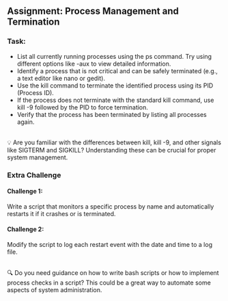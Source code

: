 ## Assignment: Process Management and Termination

### Task:

- List all currently running processes using the ps command. Try using different options like -aux to view detailed information.
- Identify a process that is not critical and can be safely terminated (e.g., a text editor like nano or gedit).
- Use the kill command to terminate the identified process using its PID (Process ID).
- If the process does not terminate with the standard kill command, use kill -9 followed by the PID to force termination.
- Verify that the process has been terminated by listing all processes again.

<br>
💡 Are you familiar with the differences between kill, kill -9, and other signals like SIGTERM and SIGKILL? Understanding these can be crucial for proper system management.

<br>

### Extra Challenge

#### Challenge 1:
Write a script that monitors a specific process by name and automatically restarts it if it crashes or is terminated.

#### Challenge 2:
Modify the script to log each restart event with the date and time to a log file.

<br>
🔍 Do you need guidance on how to write bash scripts or how to implement process checks in a script? This could be a great way to automate some aspects of system administration.